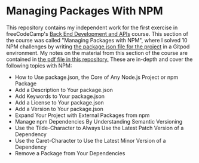 # Managing Packages With NPM

This repository contains my independent work for the first exercise in freeCodeCamp's [Back End Development and APIs](https://www.freecodecamp.org/learn/back-end-development-and-apis/) course. This section of the course was called "Managing Packages with NPM", where I solved 10 NPM challenges by writing [the package.json file for the project](https://github.com/franpanteli/APIs-Managing-Packages-with-NPM/blob/main/package.json) in a Gitpod environment. My notes on the material from this section of the course are contained in [the pdf file in this repository.](https://github.com/franpanteli/APIs-Managing-Packages-with-NPM/blob/main/Managing%20Packages%20with%20NPM%20Course%20Notes.pdf) These are in-depth and cover the following topics with NPM:
<ul>
  <li>How to Use package.json, the Core of Any Node.js Project or npm Package</li>
  <li>Add a Description to Your package.json</li>
  <li>Add Keywords to Your package.json</li>
  <li>Add a License to Your package.json</li>
  <li>Add a Version to Your package.json</li>
  <li>Expand Your Project with External Packages from npm</li>
  <li>Manage npm Dependencies By Understanding Semantic Versioning</li>
  <li>Use the Tilde-Character to Always Use the Latest Patch Version of a Dependency</li>
  <li>Use the Caret-Character to Use the Latest Minor Version of a Dependency</li>
  <li>Remove a Package from Your Dependencies</li>
</ul>
